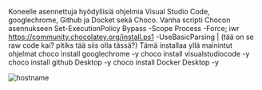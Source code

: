 Koneelle asennettuja hyödyllisiä ohjelmia Visual Studio Code, googlechrome, Github ja Docket sekä Choco.
Vanha scripti Chocon asennukseen Set-ExecutionPolicy Bypass -Scope Process -Force; iwr https://community.chocolatey.org/install.ps1 -UseBasicParsing | (tää on se raw code kai? pitiks tää siis olla tässä?)
Tämä installaa yllä mainintut ohjelmat
choco install googlechrome -y
choco install visualstudiocode -y
choco install github Desktop -y
choco install Docker Desktop -y

![hostname](https://github.com/user-attachments/assets/1b144b0a-349f-46f0-aa2f-44740a4541d8)

